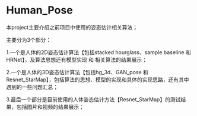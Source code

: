 # Human_Pose

本project主要介绍之前项目中使用的姿态估计相关算法；

主要分为3个部分：

1.一个是人体的2D姿态估计算法【包括stacked hourglass、sample baseline 和 HRNet】，及算法思想还有模型实现 和 相关算法的结果展示； 

2.一个是人体的3D姿态估计算法【包括hg_3d、GAN_pose 和 Resnet_StarMap】，包括算法的思想、模型的实现和具体的实现思路，还有其中遇到的一些问题汇总；


3.最后一个部分是目前使用的人体姿态估计方法【Resnet_StarMap】的测试结果，包括图片和视频的结果展示；
